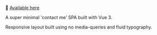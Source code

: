 👋 [Available here](https://roblettsdev.netlify.app/)

A super minimal 'contact me' SPA built with Vue 3.

Responsive layout built using no media-queries and fluid typography.
